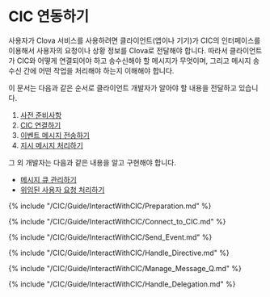 # CIC 연동하기
사용자가 Clova 서비스를 사용하려면 클라이언트(앱이나 기기)가 CIC의 인터페이스를 이용해서 사용자의 요청이나 상황 정보를 Clova로 전달해야 합니다. 따라서 클라이언트가 CIC와 어떻게 연결되어야 하고 송수신해야 할 메시지가 무엇이며, 그리고 메시지 송수신 간에 어떤 작업을 처리해야 하는지 이해해야 합니다.

이 문서는 다음과 같은 순서로 클라이언트 개발자가 알아야 할 내용을 전달하고 있습니다.

1. [사전 준비사항](#Preparation)
2. [CIC 연결하기](#ConnectToCIC)
3. [이벤트 메시지 전송하기](#SendEvent)
4. [지시 메시지 처리하기](#HandleDirective)

그 외 개발자는 다음과 같은 내용을 알고 구현해야 합니다.
* [메시지 큐 관리하기](#ManageMessageQ)
* [위임된 사용자 요청 처리하기](#HandleDelegation)

{% include "/CIC/Guide/InteractWithCIC/Preparation.md" %}

{% include "/CIC/Guide/InteractWithCIC/Connect_to_CIC.md" %}

{% include "/CIC/Guide/InteractWithCIC/Send_Event.md" %}

{% include "/CIC/Guide/InteractWithCIC/Handle_Directive.md" %}

{% include "/CIC/Guide/InteractWithCIC/Manage_Message_Q.md" %}

{% include "/CIC/Guide/InteractWithCIC/Handle_Delegation.md" %}
